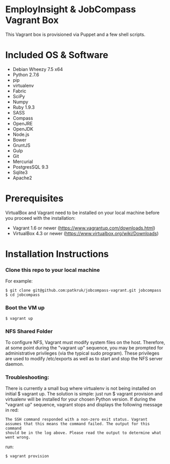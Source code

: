 # EmployInsight & JobCompass Vagrant Box #

This Vagrant box is provisioned via Puppet and a few shell scripts.

# Included OS & Software #

* Debian Wheezy 7.5 x64
* Python 2.7.6
* pip
* virtualenv
* Fabric
* SciPy
* Numpy
* Ruby 1.9.3
* SASS
* Compass
* OpenJRE
* OpenJDK
* Node.js
* Bower
* GruntJS
* Gulp
* Git
* Mercurial
* PostgresSQL 9.3
* Sqlite3
* Apache2

# Prerequisites #

VirtualBox and Vagrant need to be installed on your local machine before you proceed with the installation:

* Vagrant 1.6 or newer (https://www.vagrantup.com/downloads.html)
* VirtualBox 4.3 or newer (https://www.virtualbox.org/wiki/Downloads)

# Installation Instructions #

### Clone this repo to your local machine ###
For example:
```shell
$ git clone git@github.com:patkruk/jobcompass-vagrant.git jobcompass
$ cd jobcompass
```

### Boot the VM up ###
```shell
$ vagrant up
```

### NFS Shared Folder ###
To configure NFS, Vagrant must modify system files on the host. Therefore, at some point during the "vagrant up" sequence, you may be prompted for administrative privileges (via the typical sudo program). These privileges are used to modify /etc/exports as well as to start and stop the NFS server daemon.

### Troubleshooting: ###
There is currently a small bug where virtualenv is not being installed on initial $ vagrant up. The solution is simple: just run $ vagrant provision and virtualenv will be installed for your chosen Python version. If during the "vagrant up" sequence, vagrant stops and displays the following message in red:

```shell
The SSH command responded with a non-zero exit status. Vagrant
assumes that this means the command failed. The output for this command
should be in the log above. Please read the output to determine what
went wrong.
```

run:
```shell
$ vagrant provision
```